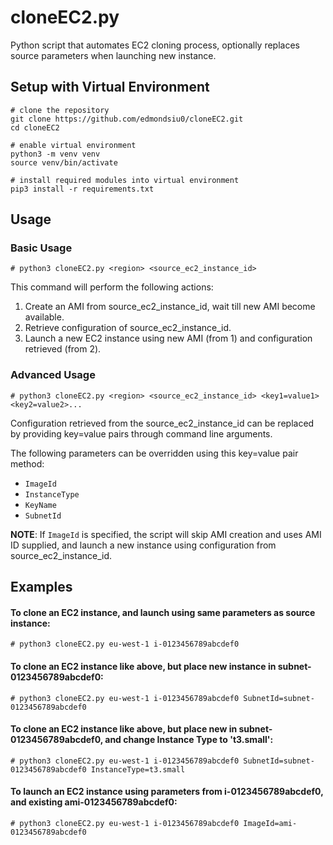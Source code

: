 # cloneEC2.py
Python script that automates EC2 cloning process, optionally replaces source parameters when launching new instance.

## Setup with Virtual Environment
```
# clone the repository
git clone https://github.com/edmondsiu0/cloneEC2.git
cd cloneEC2

# enable virtual environment
python3 -m venv venv
source venv/bin/activate

# install required modules into virtual environment
pip3 install -r requirements.txt
```

## Usage

### Basic Usage
```
# python3 cloneEC2.py <region> <source_ec2_instance_id>
```
This command will perform the following actions:
1. Create an AMI from source_ec2_instance_id, wait till new AMI become available.
2. Retrieve configuration of source_ec2_instance_id.
3. Launch a new EC2 instance using new AMI (from 1) and configuration retrieved (from 2).

### Advanced Usage
```
# python3 cloneEC2.py <region> <source_ec2_instance_id> <key1=value1> <key2=value2>...
```
Configuration retrieved from the source_ec2_instance_id can be replaced by providing key=value pairs through command line arguments.

The following parameters can be overridden using this key=value pair method:
* `ImageId`
* `InstanceType`
* `KeyName`
* `SubnetId`

**NOTE**: If `ImageId` is specified, the script will skip AMI creation and uses AMI ID supplied, and launch a new instance using configuration from source_ec2_instance_id.

## Examples

#### To clone an EC2 instance, and launch using same parameters as source instance:
```
# python3 cloneEC2.py eu-west-1 i-0123456789abcdef0
```

#### To clone an EC2 instance like above, but place new instance in subnet-0123456789abcdef0:
```
# python3 cloneEC2.py eu-west-1 i-0123456789abcdef0 SubnetId=subnet-0123456789abcdef0
```

#### To clone an EC2 instance like above, but place new in subnet-0123456789abcdef0, and change Instance Type to 't3.small':
```
# python3 cloneEC2.py eu-west-1 i-0123456789abcdef0 SubnetId=subnet-0123456789abcdef0 InstanceType=t3.small
```

#### To launch an EC2 instance using parameters from i-0123456789abcdef0, and existing ami-0123456789abcdef0:
```
# python3 cloneEC2.py eu-west-1 i-0123456789abcdef0 ImageId=ami-0123456789abcdef0
```
